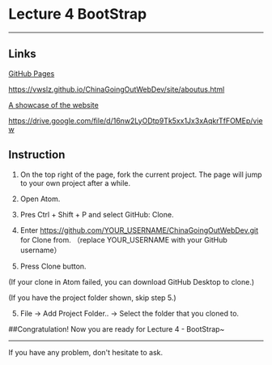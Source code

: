# Lecture 4 BootStrap
---

## Links

[GitHub Pages](https://vwslz.github.io/ChinaGoingOutWebDev/site/aboutus.html)

https://vwslz.github.io/ChinaGoingOutWebDev/site/aboutus.html

[A showcase of the website](https://drive.google.com/file/d/16nw2LyODtp9Tk5xx1Jx3xAqkrTfFOMEp/view)

https://drive.google.com/file/d/16nw2LyODtp9Tk5xx1Jx3xAqkrTfFOMEp/view


## Instruction

1. On the top right of the page, fork the current project. The page will jump to your own project after a while.

2. Open Atom.

2. Pres Ctrl + Shift + P and select GitHub: Clone.

3. Enter https://github.com/YOUR_USERNAME/ChinaGoingOutWebDev.git for Clone from. （replace YOUR_USERNAME with your GitHub username）

4. Press Clone button.

(If your clone in Atom failed, you can download GitHub Desktop to clone.)

(If you have the project folder shown, skip step 5.)

5. File -> Add Project Folder.. -> Select the folder that you cloned to.

##Congratulation! Now you are ready for Lecture 4 - BootStrap~

---

If you have any problem, don't hesitate to ask.
